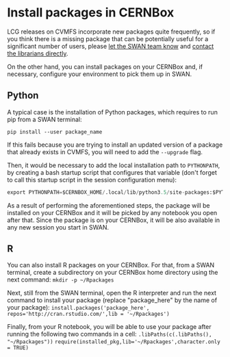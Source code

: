 # Install packages in CERNBox

LCG releases on CVMFS incorporate new packages quite frequently, so if you think there is a missing package that can be 
potentially useful for a significant number of users, please [let the SWAN team know](mailto:swan-talk@cern.ch) and 
[contact the librarians directly](https://sft.its.cern.ch/jira/projects/SPI).

On the other hand, you can install packages on your CERNBox and, if necessary, configure your environment to pick them 
up in SWAN. 

## Python

A typical case is the installation of Python packages, which requires to run pip from a SWAN terminal:

   `pip install --user package_name`

If this fails because you are trying to install an updated version of a package that already exists in CVMFS, you will need to add the `--upgrade` flag.

Then, it would be necessary to add the local installation path to `PYTHONPATH`, by creating a bash startup script that configures that variable (don't forget to call this startup script in the session configuration menu):

``` python
export PYTHONPATH=$CERNBOX_HOME/.local/lib/python3.5/site-packages:$PYTHONPATH
```

As a result of performing the aforementioned steps, the package will be installed on your CERNBox and it will be picked by 
any notebook you open after that. Since the package is on your CERNBox, it will be also available in any new session 
you start in SWAN.

## R

You can also install R packages on your CERNBox. For that, from a SWAN terminal, create a subdirectory on your CERNBox home directory using the next command:
`mkdir -p ~/Rpackages`

Next, still from the SWAN terminal, open the R interpreter and run the next command to install your package (replace "package_here" by the name of your package):
`install.packages('package_here', repos='http://cran.rstudio.com/',lib = '~/Rpackages')`

Finally, from your R notebook, you will be able to use your package after running the following two commands in a cell:
`.libPaths(c(.libPaths(), "~/Rpackages"))`
`require(installed_pkg,lib='~/Rpackages',character.only = TRUE)`
